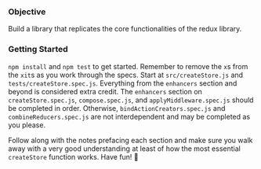### Objective

Build a library that replicates the core functionalities of the redux library.

### Getting Started

`npm install` and `npm test` to get started. Remember to remove the `x`s from the `xit`s as you work through the specs. Start at `src/createStore.js` and `tests/createStore.spec.js`. Everything from the `enhancers` section and beyond is considered extra credit. The `enhancers` section on `createStore.spec.js`, `compose.spec.js`, and `applyMiddleware.spec.js` should be completed in order. Otherwise, `bindActionCreators.spec.js` and `combineReducers.spec.js` are not interdependent and may be completed as you please.

Follow along with the notes prefacing each section and make sure you walk away with a very good understanding at least of how the most essential `createStore` function works. Have fun! 🦆
